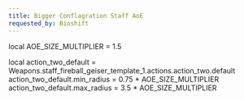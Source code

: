 ```yaml
---
title: Bigger Conflagration Staff AoE
requested_by: Bioshift
---
```


local AOE_SIZE_MULTIPLIER = 1.5

local action_two_default = Weapons.staff_fireball_geiser_template_1.actions.action_two.default
action_two_default.min_radius = 0.75 * AOE_SIZE_MULTIPLIER
action_two_default.max_radius = 3.5  * AOE_SIZE_MULTIPLIER
